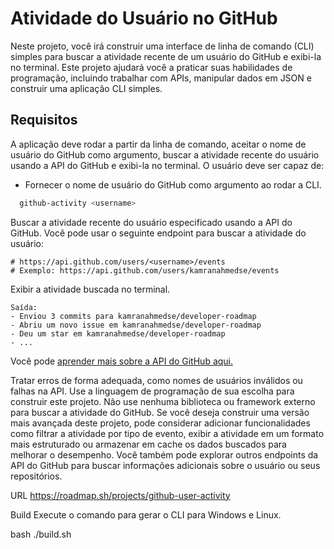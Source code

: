 # Atividade do Usuário no GitHub

Neste projeto, você irá construir uma interface de linha de comando (CLI) simples para buscar a atividade recente de um usuário do GitHub e exibi-la no terminal. Este projeto ajudará você a praticar suas habilidades de programação, incluindo trabalhar com APIs, manipular dados em JSON e construir uma aplicação CLI simples.

## Requisitos

A aplicação deve rodar a partir da linha de comando, aceitar o nome de usuário do GitHub como argumento, buscar a atividade recente do usuário usando a API do GitHub e exibi-la no terminal. O usuário deve ser capaz de:

- Fornecer o nome de usuário do GitHub como argumento ao rodar a CLI.
  
```bash
  github-activity <username>
```
Buscar a atividade recente do usuário especificado usando a API do GitHub. Você pode usar o seguinte endpoint para buscar a atividade do usuário:

```shell
# https://api.github.com/users/<username>/events
# Exemplo: https://api.github.com/users/kamranahmedse/events
```

Exibir a atividade buscada no terminal.

```
Saída:
- Enviou 3 commits para kamranahmedse/developer-roadmap
- Abriu um novo issue em kamranahmedse/developer-roadmap
- Deu um star em kamranahmedse/developer-roadmap
- ...
```

Você pode [aprender mais sobre a API do GitHub aqui.](https://docs.github.com/en/rest/activity/events?apiVersion=2022-11-28)

Tratar erros de forma adequada, como nomes de usuários inválidos ou falhas na API.
Use a linguagem de programação de sua escolha para construir este projeto.
Não use nenhuma biblioteca ou framework externo para buscar a atividade do GitHub.
Se você deseja construir uma versão mais avançada deste projeto, pode considerar adicionar funcionalidades como filtrar a atividade por tipo de evento, exibir a atividade em um formato mais estruturado ou armazenar em cache os dados buscados para melhorar o desempenho. Você também pode explorar outros endpoints da API do GitHub para buscar informações adicionais sobre o usuário ou seus repositórios.

URL
https://roadmap.sh/projects/github-user-activity

Build
Execute o comando para gerar o CLI para Windows e Linux.

bash
./build.sh
